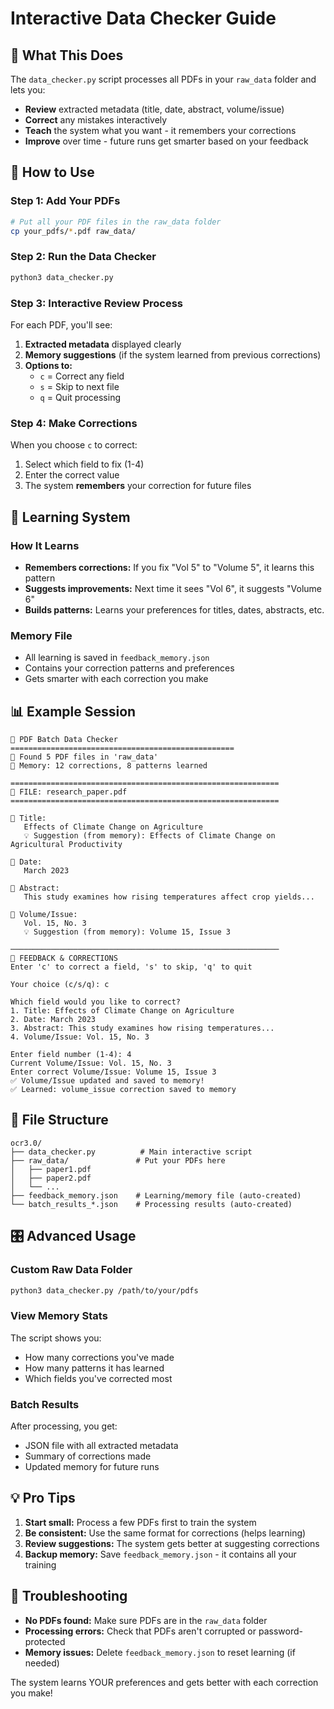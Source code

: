 # Interactive Data Checker Guide

## 🎯 What This Does

The `data_checker.py` script processes all PDFs in your `raw_data` folder and lets you:
- **Review** extracted metadata (title, date, abstract, volume/issue)
- **Correct** any mistakes interactively
- **Teach** the system what you want - it remembers your corrections
- **Improve** over time - future runs get smarter based on your feedback

## 🚀 How to Use

### Step 1: Add Your PDFs
```bash
# Put all your PDF files in the raw_data folder
cp your_pdfs/*.pdf raw_data/
```

### Step 2: Run the Data Checker
```bash
python3 data_checker.py
```

### Step 3: Interactive Review Process
For each PDF, you'll see:
1. **Extracted metadata** displayed clearly
2. **Memory suggestions** (if the system learned from previous corrections)
3. **Options to:**
   - `c` = Correct any field
   - `s` = Skip to next file  
   - `q` = Quit processing

### Step 4: Make Corrections
When you choose `c` to correct:
1. Select which field to fix (1-4)
2. Enter the correct value
3. The system **remembers** your correction for future files

## 🧠 Learning System

### How It Learns
- **Remembers corrections:** If you fix "Vol 5" to "Volume 5", it learns this pattern
- **Suggests improvements:** Next time it sees "Vol 6", it suggests "Volume 6"
- **Builds patterns:** Learns your preferences for titles, dates, abstracts, etc.

### Memory File
- All learning is saved in `feedback_memory.json`
- Contains your correction patterns and preferences
- Gets smarter with each correction you make

## 📊 Example Session

```
🚀 PDF Batch Data Checker
==================================================
📁 Found 5 PDF files in 'raw_data'
🧠 Memory: 12 corrections, 8 patterns learned

============================================================
📄 FILE: research_paper.pdf
============================================================

🔹 Title:
   Effects of Climate Change on Agriculture
   💡 Suggestion (from memory): Effects of Climate Change on Agricultural Productivity

🔹 Date:
   March 2023

🔹 Abstract:
   This study examines how rising temperatures affect crop yields...

🔹 Volume/Issue:
   Vol. 15, No. 3
   💡 Suggestion (from memory): Volume 15, Issue 3

────────────────────────────────────────────────────────────
🔧 FEEDBACK & CORRECTIONS
Enter 'c' to correct a field, 's' to skip, 'q' to quit

Your choice (c/s/q): c

Which field would you like to correct?
1. Title: Effects of Climate Change on Agriculture
2. Date: March 2023
3. Abstract: This study examines how rising temperatures...
4. Volume/Issue: Vol. 15, No. 3

Enter field number (1-4): 4
Current Volume/Issue: Vol. 15, No. 3
Enter correct Volume/Issue: Volume 15, Issue 3
✅ Volume/Issue updated and saved to memory!
✅ Learned: volume_issue correction saved to memory
```

## 📁 File Structure

```
ocr3.0/
├── data_checker.py          # Main interactive script
├── raw_data/               # Put your PDFs here
│   ├── paper1.pdf
│   ├── paper2.pdf
│   └── ...
├── feedback_memory.json    # Learning/memory file (auto-created)
└── batch_results_*.json    # Processing results (auto-created)
```

## 🎛️ Advanced Usage

### Custom Raw Data Folder
```bash
python3 data_checker.py /path/to/your/pdfs
```

### View Memory Stats
The script shows you:
- How many corrections you've made
- How many patterns it has learned
- Which fields you've corrected most

### Batch Results
After processing, you get:
- JSON file with all extracted metadata
- Summary of corrections made
- Updated memory for future runs

## 💡 Pro Tips

1. **Start small:** Process a few PDFs first to train the system
2. **Be consistent:** Use the same format for corrections (helps learning)
3. **Review suggestions:** The system gets better at suggesting corrections
4. **Backup memory:** Save `feedback_memory.json` - it contains all your training

## 🔧 Troubleshooting

- **No PDFs found:** Make sure PDFs are in the `raw_data` folder
- **Processing errors:** Check that PDFs aren't corrupted or password-protected
- **Memory issues:** Delete `feedback_memory.json` to reset learning (if needed)

The system learns YOUR preferences and gets better with each correction you make!
